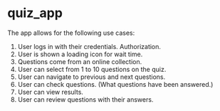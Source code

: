 # quiz_app

The app allows for the following use cases:

1. User logs in with their credentials. Authorization.
2. User is shown a loading icon for wait time.
3. Questions come from an online collection.
4. User can select from 1 to 10 questions on the quiz. 
5. User can navigate to previous and next questions. 
6. User can check questions. (What questions have been answered.)
7. User can view results.
8. User can review questions with their answers.
